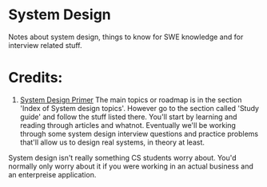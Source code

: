 # System Design
Notes about system design, things to know for SWE knowledge and for interview related stuff.


# Credits:
1. [System Design Primer](https://github.com/donnemartin/system-design-primer)
The main topics or roadmap is in the section 'Index of System design topics'. However go to the section called 'Study guide' and follow the stuff listed there. You'll start by learning and reading through articles and whatnot. Eventually we'll be working through some system design interview questions and practice problems that'll allow us to design real systems, in theory at least.

System design isn't really something CS students worry about. You'd normally only worry about it if you were working in an actual business and an enterpreise application.